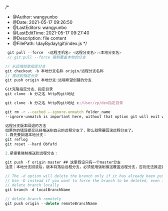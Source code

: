 <!--
 * @Author: wangyunbo
 * @Date: 2021-05-17 09:26:50
 * @LastEditors: wangyunbo
 * @LastEditTime: 2021-09-07 09:56:02
 * @Description: file content
 * @FilePath: \dayByday\git\index.md
-->
/*
 * @Author: wangyunbo
 * @Date: 2021-05-17 09:26:50
 * @LastEditors: wangyunbo
 * @LastEditTime: 2021-05-17 09:27:40
 * @Description: file content
 * @FilePath: \dayByday\git\index.js
 */

```javascript
 git pull --force  <远程主机名> <远程分支名>:<本地分支名>
 // git:pull --force 强制覆盖本地的分支
```

```javascript
// 从远端拉取指定分支
git checkout -b 本地分支名称 origin/远程分支名称
// 推送到指定分支
git push origin 本地分支:远端希望创建的分支
```
```javascript
Git克隆指定分支、指定目录
git clone -b 分之名 http的git地址

git clone -b 分之名 http的git地址 c:/User/zp/dev指定目录
```

```bat
git rm -r --cached --ignore-unmatch folder_name
--ignore-unmatch is important here, without that option git will exit with error on the first file not in the index.
```

```js
远程分支版本回退的方法
如果你的错误提交已经推送到自己的远程分支了，那么就需要回滚远程分支了。
1.首先要回退本地分支：
git reflog
git reset --hard Obfafd

2.紧接着强制推送到远程分支：

git push -f origin master ## 这里假设只有一个master分支
注意：本地分支回滚后，版本将落后远程分支，必须使用强制推送覆盖远程分支，否则无法推送到远程分支
```


```js
// The -d option will delete the branch only if it has already been pushed and merged with the remote branch. 
// Use -D instead if you want to force the branch to be deleted, even if it hasn't been pushed or merged yet.
// delete branch locally
git branch -d localBranchName

// delete branch remotely
git push origin --delete remoteBranchName
```
